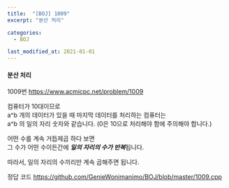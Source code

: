 ```yaml
---
title:  "[BOJ] 1009"
excerpt: "분산 처리"

categories:
  - BOJ

last_modified_at: 2021-01-01
---
```


#### 분산 처리

1009번 <https://www.acmicpc.net/problem/1009>

컴퓨터가 10대이므로  
a^b 개의 데이터가 있을 때 마지막 데이터를 처리하는 컴퓨터는  
a^b 의 일의 자리 숫자와 같습니다. (0은 10으로 처리해야 함에 주의해야 합니다.)

어떤 수를 계속 거듭제곱 하다 보면  
그 수가 어떤 수이든간에 ***일의 자리의 수가 반복***됩니다.

따라서, 일의 자리의 수끼리만 계속 곱해주면 됩니다.

정답 코드 <https://github.com/GenieWonimanimo/BOJ/blob/master/1009.cpp>